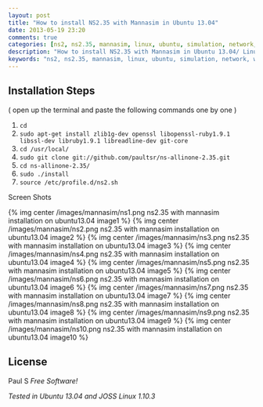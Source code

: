 ```yaml
---
layout: post
title: "How to install NS2.35 with Mannasim in Ubuntu 13.04"
date: 2013-05-19 23:20
comments: true
categories: [ns2, ns2.35, mannasim, linux, ubuntu, simulation, network, wireless, joss]
description: "How to install NS2.35 with Mannasim in Ubuntu 13.04/ Linux"
keywords: "ns2, ns2.35, mannasim, linux, ubuntu, simulation, network, wireless, joss"
---
```

## Installation Steps  
( open up the terminal and paste the following commands one by one )

1. `cd`
2. `sudo apt-get install zlib1g-dev openssl libopenssl-ruby1.9.1 libssl-dev libruby1.9.1 libreadline-dev git-core`
3. `cd /usr/local/`
4. `sudo git clone git://github.com/paultsr/ns-allinone-2.35.git`
5. `cd ns-allinone-2.35/`
6. `sudo ./install`
7. `source /etc/profile.d/ns2.sh`

Screen Shots

{% img center /images/mannasim/ns1.png ns2.35 with mannasim installation on ubuntu13.04 image1 %}
{% img center /images/mannasim/ns2.png ns2.35 with mannasim installation on ubuntu13.04 image2 %}
{% img center /images/mannasim/ns3.png ns2.35 with mannasim installation on ubuntu13.04 image3 %}
{% img center /images/mannasim/ns4.png ns2.35 with mannasim installation on ubuntu13.04 image4 %}
{% img center /images/mannasim/ns5.png ns2.35 with mannasim installation on ubuntu13.04 image5 %}
{% img center /images/mannasim/ns6.png ns2.35 with mannasim installation on ubuntu13.04 image6 %}
{% img center /images/mannasim/ns7.png ns2.35 with mannasim installation on ubuntu13.04 image7 %}
{% img center /images/mannasim/ns8.png ns2.35 with mannasim installation on ubuntu13.04 image8 %}
{% img center /images/mannasim/ns9.png ns2.35 with mannasim installation on ubuntu13.04 image9 %}
{% img center /images/mannasim/ns10.png ns2.35 with mannasim installation on ubuntu13.04 image10 %}


License
-

Paul S
*Free Software!*  

*Tested in Ubuntu 13.04 and JOSS Linux 1.10.3*
